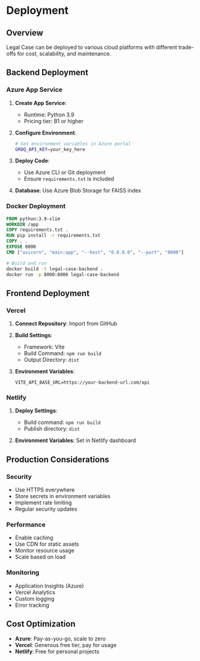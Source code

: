 # Deployment

## Overview

Legal Case can be deployed to various cloud platforms with different trade-offs for cost, scalability, and maintenance.

## Backend Deployment

### Azure App Service

1. **Create App Service**:
   - Runtime: Python 3.9
   - Pricing tier: B1 or higher

2. **Configure Environment**:
   ```bash
   # Set environment variables in Azure portal
   GROQ_API_KEY=your_key_here
   ```

3. **Deploy Code**:
   - Use Azure CLI or Git deployment
   - Ensure `requirements.txt` is included

4. **Database**: Use Azure Blob Storage for FAISS index

### Docker Deployment

```dockerfile
FROM python:3.9-slim
WORKDIR /app
COPY requirements.txt .
RUN pip install -r requirements.txt
COPY . .
EXPOSE 8000
CMD ["uvicorn", "main:app", "--host", "0.0.0.0", "--port", "8000"]
```

```bash
# Build and run
docker build -t legal-case-backend .
docker run -p 8000:8000 legal-case-backend
```

## Frontend Deployment

### Vercel

1. **Connect Repository**: Import from GitHub
2. **Build Settings**:
   - Framework: Vite
   - Build Command: `npm run build`
   - Output Directory: `dist`

3. **Environment Variables**:
   ```
   VITE_API_BASE_URL=https://your-backend-url.com/api
   ```

### Netlify

1. **Deploy Settings**:
   - Build command: `npm run build`
   - Publish directory: `dist`

2. **Environment Variables**: Set in Netlify dashboard

## Production Considerations

### Security
- Use HTTPS everywhere
- Store secrets in environment variables
- Implement rate limiting
- Regular security updates

### Performance
- Enable caching
- Use CDN for static assets
- Monitor resource usage
- Scale based on load

### Monitoring
- Application Insights (Azure)
- Vercel Analytics
- Custom logging
- Error tracking

## Cost Optimization

- **Azure**: Pay-as-you-go, scale to zero
- **Vercel**: Generous free tier, pay for usage
- **Netlify**: Free for personal projects